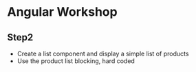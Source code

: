 # Angular Workshop

## Step2
- Create a list component and display a simple list of products
- Use the product list blocking, hard coded